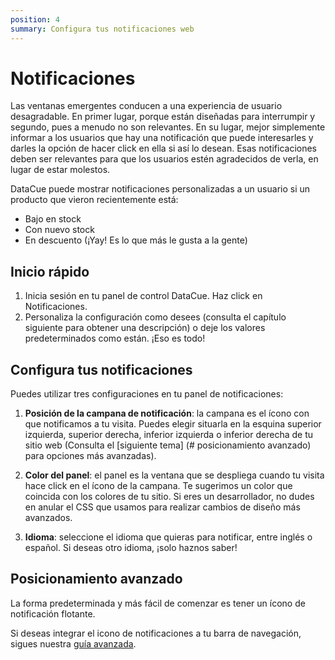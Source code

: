 ```yaml
---
position: 4
summary: Configura tus notificaciones web
---
```


# Notificaciones

Las ventanas emergentes conducen a una experiencia de usuario desagradable. En primer lugar, porque están diseñadas para interrumpir y segundo, pues a menudo no son relevantes. En su lugar,  mejor simplemente informar a los usuarios que hay una notificación que puede interesarles y darles la opción de hacer click en ella si así lo desean. Esas notificaciones deben ser relevantes para que los usuarios estén agradecidos de verla, en lugar de estar molestos.

DataCue puede mostrar notificaciones personalizadas a un usuario si un producto que vieron recientemente está:

- Bajo en stock
- Con nuevo stock
- En descuento (¡Yay! Es lo que más le gusta a la gente)

## Inicio rápido

1. Inicia sesión en tu panel de control DataCue. Haz click en Notificaciones.
2. Personaliza la configuración como desees (consulta el capítulo siguiente para obtener una descripción) o deje los valores predeterminados como están. ¡Eso es todo!

## Configura tus notificaciones

Puedes utilizar tres configuraciones en tu panel de notificaciones:

1. **Posición de la campana de notificación**: la campana es el ícono con que notificamos a tu visita. Puedes elegir situarla en la esquina superior izquierda, superior derecha, inferior izquierda o inferior derecha de tu sitio web (Consulta el [siguiente tema] (# posicionamiento avanzado) para opciones más avanzadas).

2. **Color del panel**: el panel es la ventana que se despliega cuando tu visita hace click en el ícono de la campana. Te sugerimos un color que coincida con los colores de tu sitio. Si eres un desarrollador, no dudes en anular el CSS que usamos para realizar cambios de diseño más avanzados.

3. **Idioma**: seleccione el idioma que quieras para notificar, entre inglés o español. Si deseas otro idioma, ¡solo haznos saber!

## Posicionamiento avanzado

La forma predeterminada y más fácil de comenzar es tener un ícono de notificación flotante.

Si deseas integrar el icono de notificaciones a tu barra de navegación, sigues nuestra [guía avanzada](/install/es/advanced.html#notifications-icon-positioning).
